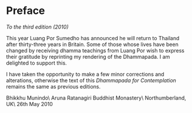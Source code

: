 Preface
=======

*To the third edition (2010)*

This year Luang Por Sumedho has announced he will return to Thailand
after thirty-three years in Britain. Some of those whose lives have been
changed by receiving dhamma teachings from Luang Por wish to express
their gratitude by reprinting my rendering of the Dhammapada. I am
delighted to support this.

I have taken the opportunity to make a few minor corrections and
alterations, otherwise the text of this *Dhammapada for Contemplation*
remains the same as previous editions.

Bhikkhu Munindo\\
Aruna Ratanagiri Buddhist Monastery\\
Northumberland, UK\\
26th May 2010

